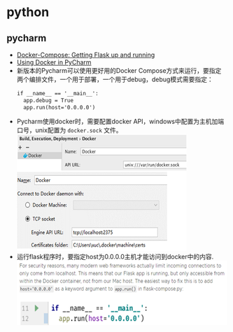 # python
## pycharm
* [Docker-Compose: Getting Flask up and running](https://blog.jetbrains.com/pycharm/2017/03/docker-compose-getting-flask-up-and-running/)
* [Using Docker in PyCharm](https://blog.jetbrains.com/pycharm/2015/12/using-docker-in-pycharm)
* 新版本的Pycharm可以使用更好用的Docker Compose方式来运行，要指定两个编排文件，一个用于部署，一个用于debug，debug模式需要指定：
  ```
  if __name__ == '__main__':
    app.debug = True
    app.run(host='0.0.0.0')
  ```
* Pycharm使用docker时，需要配置docker API，windows中配置为主机加端口号，unix配置为 `docker.sock` 文件。
  ![pycharm-docker](_images/pycharm-docker.png)
* 运行flask程序时，要指定host为0.0.0.0主机才能访问到docker中的内容.
  ![flask](_images/pycharm-flask.png)
